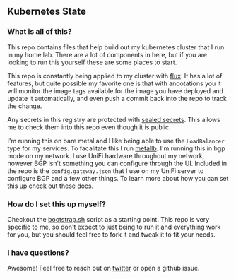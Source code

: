 ## Kubernetes State

### What is all of this?
This repo contains files that help build out my kubernetes cluster that I run in
my home lab. There are a lot of components in here, but if you are looking to
run this yourself these are some places to start.

This repo is constantly being applied to my cluster with
[flux]. It has a lot of features, but quite possible my favorite one is that
with anootations you it will monitor the image tags available for the image you
have deployed and update it automatically, and even push a commit back into the
repo to track the change.

Any secrets in this registry are protected with [sealed secrets]. This allows me
to check them into this repo even though it is public.

I'm running this on bare metal and I like being able to use the `LoadBalancer`
type for my services. To facalitate this I run [metallb]. I'm running this in
bgp mode on my network. I use UniFi hardware throughout my network, however BGP
isn't something you can configure through the UI. Included in the repo is the
`config.gateway.json` that I use on my UniFi server to configure BGP and a few
other things. To learn more about how you can set this up check out these
[docs][usg-config].

### How do I set this up myself?
Checkout the [bootstrap.sh] script as a starting point. This repo is very
specific to me, so don't expect to just being to run it and everything work for
you, but you should feel free to fork it and tweak it to fit your needs.

### I have questions?
Awesome! Feel free to reach out on [twitter] or open a github issue.


[flux]: https://github.com/weaveworks/flux
[sealed secrets]: https://github.com/bitnami-labs/sealed-secrets/
[metallb]: https://github.com/google/metallb/
[usg-config]: https://help.ubnt.com/hc/en-us/articles/215458888-UniFi-How-to-further-customize-USG-configuration-with-config-gateway-json
[bootstrap.sh]: bootstrap.sh
[twitter]: https://twitter.com/nicolerenee3810
